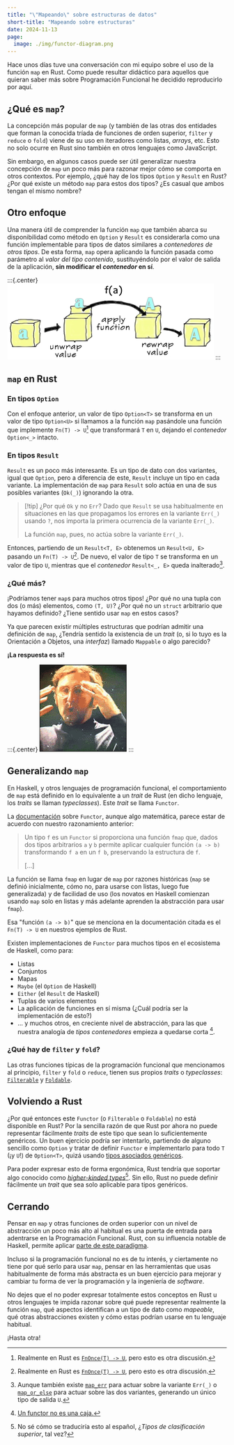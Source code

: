 ```yaml
---
title: "\"Mapeando\" sobre estructuras de datos"
short-title: "Mapeando sobre estructuras"
date: 2024-11-13
page:
  image: ./img/functor-diagram.png
---
```

<!-- LTeX: language=es -->

Hace unos días tuve una conversación con mi equipo sobre el uso de la función `map` en Rust. Como
puede resultar didáctico para aquellos que quieran saber más sobre Programación Funcional he
decidido reproducirlo por aquí.

## ¿Qué es `map`?

La concepción más popular de `map` (y también de las otras dos entidades que forman la conocida tríada de
 funciones de orden superior, `filter` y `reduce` o `fold`) viene de su uso en iteradores como listas,
 *arrays*, etc. Esto no solo ocurre en Rust sino también en otros lenguajes como JavaScript.

Sin embargo, en algunos casos puede ser útil generalizar nuestra concepción de `map` un poco más para
razonar mejor cómo se comporta en otros contextos. Por ejemplo, ¿qué hay de los tipos `Option` y
`Result` en Rust? ¿Por qué existe un método `map` para estos dos tipos? ¿Es casual que ambos tengan
el mismo nombre?

## Otro enfoque

Una manera útil de comprender la función `map` que también abarca su disponibilidad como método en
`Option` y `Result` es considerarla como una función implementable para tipos de datos similares a
*contenedores de otros tipos*. De esta forma, `map` opera aplicando la función pasada como parámetro
al *valor del tipo contenido*, sustituyéndolo por el valor de salida de la aplicación, **sin
modificar el *contenedor* en sí**.

:::{.center}
![Representación del uso de la función map usando contenedores como analogía](./img/functor-diagram.png)
:::

## `map` en Rust

### En tipos `Option`

Con el enfoque anterior, un valor de tipo `Option<T>` se transforma en un valor de tipo `Option<U>` si llamamos a la
función `map` pasándole una función que implemente `Fn(T) -> U`[^fnonce] que transformará `T` en
`U`, dejando el *contenedor* `Option<_>` intacto.

### En tipos `Result`

`Result` es un poco más interesante. Es un tipo de dato con dos variantes, igual que `Option`, pero
a diferencia de este, `Result` incluye un tipo en cada variante. La implementación de `map` para
`Result` solo actúa en una de sus posibles variantes (`Ok(_)`) ignorando la otra.

> [!tip] ¿Por qué `Ok` y no `Err`?
> Dado que `Result` se usa habitualmente en situaciones en las que propagamos los errores
> en la variante `Err(_)` usando `?`, nos importa la primera ocurrencia de la variante `Err(_)`.
>
> La función `map`, pues, no actúa sobre la variante `Err(_)`.

Entonces, partiendo de un `Result<T, E>` obtenemos un `Result<U, E>` pasando un
`Fn(T) -> U`[^fnonce]. De nuevo, el valor de tipo `T` se transforma en un valor de tipo `U`,
mientras que el *contenedor* `Result<_, E>` queda inalterado[^maperr-maporelse].

### ¿Qué más?

¡Podríamos tener `map`s para muchos otros tipos! ¿Por qué no una tupla con dos (o más)
elementos, como `(T, U)`? ¿Por qué no un `struct` arbitrario que
hayamos definido? ¿Tiene sentido usar `map` en estos casos?

Ya que parecen existir múltiples estructuras que podrían admitir una definición de `map`,
¿Tendría sentido la existencia de un *trait* (o, si lo tuyo es la Orientación a Objetos, una *interfaz*) llamado `Mappable` o algo parecido?

**¡La respuesta es sí!**

:::{.center}
![Mind blown!](./img/mind_blown.gif)
:::

## Generalizando `map`

En Haskell, y otros lenguajes de programación funcional, el comportamiento de `map` está definido en
lo equivalente a un *trait* de Rust (en dicho lenguaje, los *traits* se llaman *typeclasses*).
Este *trait* se llama `Functor`.

La [documentación](https://hackage.haskell.org/package/base-4.20.0.1/docs/Prelude.html#t:Functor) sobre `Functor`, aunque algo matemática, parece estar de acuerdo con nuestro razonamiento anterior:

> Un tipo `f` es un `Functor` si proporciona una función `fmap` que, dados dos tipos arbitrarios `a`
> y `b` permite aplicar cualquier función `(a -> b)` transformando `f a` en un `f b`, preservando la
> estructura de `f`.
>
> [...]

La función se llama `fmap` en lugar de `map` por razones históricas (`map` se definió inicialmente,
cómo no, para usarse con listas, luego fue generalizada) y de facilidad de uso (los novatos en Haskell
comienzan usando `map` solo en listas y más adelante aprenden la abstracción para usar `fmap`).

Esa "función `(a -> b)`" que se menciona en la documentación citada es el `Fn(T) -> U` en nuestros
ejemplos de Rust.

Existen implementaciones de `Functor` para muchos tipos en el ecosistema de Haskell, como para:

- Listas
- Conjuntos
- Mapas
- `Maybe` (el `Option` de Haskell)
- `Either` (el `Result` de Haskell)
- Tuplas de varios elementos
- La aplicación de funciones en sí misma (¿Cuál podría ser la implementación de esto?)
- ... y muchos otros, en creciente nivel de abstracción, para las que nuestra analogía de
*tipos contenedores* empieza a quedarse corta [^functor-not-box].

### ¿Qué hay de `filter` y `fold`?

Las otras funciones típicas de la programación funcional que mencionamos al principio, `filter` y
`fold` o `reduce`, tienen sus propios *traits* o *typeclasses*: [`Filterable`](https://hackage.haskell.org/package/witherable-0.5/docs/Witherable.html#t:Filterable) y [`Foldable`](https://hackage.haskell.org/package/base-4.20.0.1/docs/Prelude.html#t:Foldable).

## Volviendo a Rust

¿Por qué entonces este `Functor` (o `Filterable` o `Foldable`) no está disponible en Rust? Por la
sencilla razón de que Rust por ahora no puede representar fácilmente *traits* de este tipo que sean
lo suficientemente genéricos. Un buen ejercicio podría ser intentarlo, partiendo de alguno sencillo
como `Option` y tratar de definir `Functor` e implementarlo para todo `T` (¡y `U`!) de `Option<T>`,
quizá usando [tipos asociados genéricos](https://blog.rust-lang.org/2022/10/28/gats-stabilization.html#what-are-gats).

Para poder expresar esto de forma ergonómica, Rust tendría que soportar algo conocido como
[*higher-kinded types*](https://serokell.io/blog/kinds-and-hkts-in-haskell)[^hkt-es]. Sin ello,
Rust no puede definir fácilmente un *trait* que sea solo aplicable para tipos genéricos.

## Cerrando

Pensar en `map` y otras funciones de orden superior con un nivel de abstracción un poco más alto
al habitual es una puerta de entrada para adentrarse en la Programación Funcional.
Rust, con su influencia notable de Haskell, permite aplicar [parte de este paradigma](https://doc.rust-lang.org/book/ch13-00-functional-features.html).

Incluso si la programación funcional no es de tu interés, y ciertamente no tiene por qué serlo para usar `map`,
pensar en las herramientas que usas habitualmente de forma más abstracta es un buen ejercicio
para mejorar y cambiar tu forma de ver la programación y la ingeniería de *software*.

No dejes que el no poder expresar totalmente estos conceptos en Rust u otros lenguajes
te impida razonar sobre qué puede representar realmente la función `map`,
qué aspectos identifican a un tipo de dato como *mapeable*, qué otras abstracciones existen y
cómo estas podrían usarse en tu lenguaje habitual.

¡Hasta otra!

[^fnonce]:
    Realmente en Rust es [`FnOnce(T) -> U`](https://doc.rust-lang.org/std/option/enum.Option.html#method.map), pero esto es otra discusión.

[^maperr-maporelse]:
    Aunque también existe [`map_err`](https://doc.rust-lang.org/std/result/enum.Result.html#method.map_err) para actuar sobre la variante `Err(_)` o [`map_or_else`](https://doc.rust-lang.org/std/result/enum.Result.html#method.map_or_else) para
    actuar sobre las dos variantes, generando un único tipo de salida `U`.

[^functor-not-box]:
    [Un functor no es una caja.](https://cs-syd.eu/posts/2016-04-30-a-functor-is-not-a-box)

[^hkt-es]:
     No sé cómo se traduciría esto al español, ¿*Tipos de clasificación superior*, tal vez?
